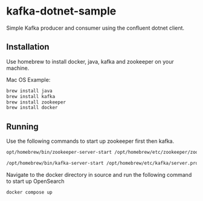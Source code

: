 # kafka-dotnet-sample
Simple Kafka producer and consumer using the confluent dotnet client.

## Installation
Use homebrew to install docker, java, kafka and zookeeper on your machine. 

Mac OS Example:
```bash
brew install java
brew install kafka
brew install zookeeper
brew install docker
```

## Running

Use the following commands to start up zookeeper first then kafka.

```bash
opt/homebrew/bin/zookeeper-server-start /opt/homebrew/etc/zookeeper/zoo.cfg

/opt/homebrew/bin/kafka-server-start /opt/homebrew/etc/kafka/server.properties
```

Navigate to the docker directory in source and run the following command to start up OpenSearch

```bash
docker compose up
```

